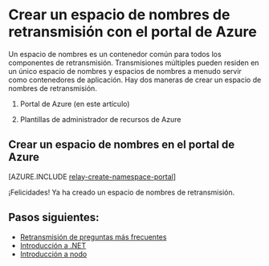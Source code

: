 <properties
    pageTitle="Crear un espacio de nombres de retransmisión con el portal de Azure | Microsoft Azure"
    description="Para empezar con retransmisión de Azure, necesitará un espacio de nombres. Aquí le mostramos cómo crear una con el portal de Azure."
    services="service-bus"
    documentationCenter=".net"
    authors="jtaubensee"
    manager="timlt"
    editor=""/>

<tags
    ms.service="service-bus"
    ms.devlang="tbd"
    ms.topic="get-started-article"
    ms.tgt_pltfrm="multiple"
    ms.workload="na"
    ms.date="10/28/2016"
    ms.author="jotaub"/>

# <a name="create-a-relay-namespace-using-the-azure-portal"></a>Crear un espacio de nombres de retransmisión con el portal de Azure

Un espacio de nombres es un contenedor común para todos los componentes de retransmisión. Transmisiones múltiples pueden residen en un único espacio de nombres y espacios de nombres a menudo servir como contenedores de aplicación. Hay dos maneras de crear un espacio de nombres de retransmisión.

1.  Portal de Azure (en este artículo)

2.  Plantillas de administrador de recursos de Azure

## <a name="create-a-namespace-in-the-azure-portal"></a>Crear un espacio de nombres en el portal de Azure

[AZURE.INCLUDE [relay-create-namespace-portal](../../includes/relay-create-namespace-portal.md)]

¡Felicidades! Ya ha creado un espacio de nombres de retransmisión.

## <a name="next-steps"></a>Pasos siguientes:

- [Retransmisión de preguntas más frecuentes](relay-faq.md)
- [Introducción a .NET](relay-hybrid-connections-dotnet-get-started.md)
- [Introducción a nodo](relay-hybrid-connections-node-get-started.md)